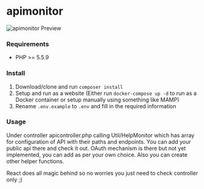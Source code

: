 # apimonitor

![apimonitor Preview](https://goo.gl/5OJcwC)

### Requirements

* PHP >= 5.5.9

### Install

1. Download/clone and run `composer install`
2. Setup and run as a website (Either run `docker-compose up -d` to run as a Docker container or setup manually using something like MAMP)
4. Rename `.env.example` to `.env` and fill in the required information

### Usage

Under controller apicontroller.php calling Util/HelpMonitor which has array for configuration of API with their paths and endpoints. You can add your public api there and check it out. OAuth mechanism is there but not yet implemented, you can add as per your own choice. Also you can create other helper functions.

React does all magic behind so no worries you just need to check controller only ;)
